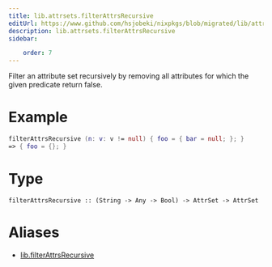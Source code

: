 ```yaml
---
title: lib.attrsets.filterAttrsRecursive
editUrl: https://www.github.com/hsjobeki/nixpkgs/blob/migrated/lib/attrsets.nix#L409C5
description: lib.attrsets.filterAttrsRecursive
sidebar:

    order: 7
---
```


Filter an attribute set recursively by removing all attributes for
which the given predicate return false.

# Example

```nix
filterAttrsRecursive (n: v: v != null) { foo = { bar = null; }; }
=> { foo = {}; }
```

# Type

```
filterAttrsRecursive :: (String -> Any -> Bool) -> AttrSet -> AttrSet
```


# Aliases

- [lib.filterAttrsRecursive](/nix-doc-comments/reference/lib/lib-filterattrsrecursive)



